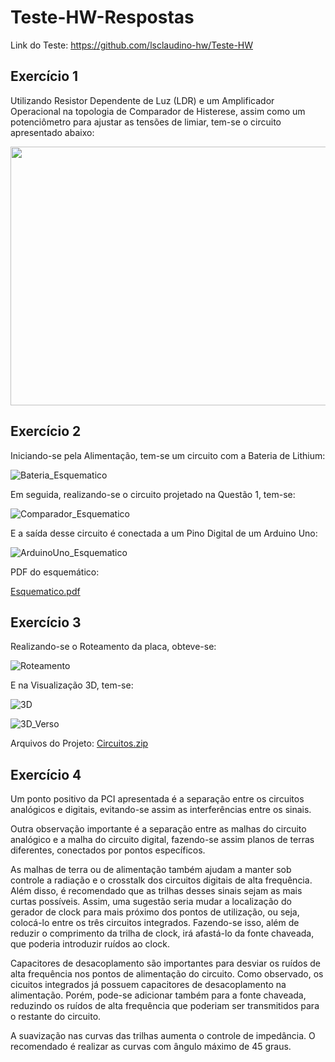 # Teste-HW-Respostas

Link do Teste: https://github.com/lsclaudino-hw/Teste-HW

## Exercício 1

Utilizando Resistor Dependente de Luz (LDR) e um Amplificador Operacional na topologia de Comparador de Histerese, assim como um potenciômetro para ajustar as tensões de limiar, tem-se o circuito apresentado abaixo:

<img src="https://user-images.githubusercontent.com/92953755/138379192-75c72d84-0ffa-435f-9554-113a34a3e045.jpg" width="585" height="414">


## Exercício 2

Iniciando-se pela Alimentação, tem-se um circuito com a Bateria de Lithium:


![Bateria_Esquematico](https://user-images.githubusercontent.com/92953755/138535172-8e3ffb57-516e-4bb9-a8d8-f7c79a5ba4c1.PNG)

Em seguida, realizando-se o circuito projetado na Questão 1, tem-se:

![Comparador_Esquematico](https://user-images.githubusercontent.com/92953755/138535249-39d4d1cb-6958-43ff-afef-6ef4dfa29c28.PNG)


E a saída desse circuito é conectada a um Pino Digital de um Arduino Uno:


![ArduinoUno_Esquematico](https://user-images.githubusercontent.com/92953755/138535306-a8119ded-3ef8-49cf-8dba-2568d35eeceb.PNG)


PDF do esquemático:

[Esquematico.pdf](https://github.com/MarcosYonamine963/Teste-HW-Respostas/files/7401929/Esquematico.pdf)


## Exercício 3

Realizando-se o Roteamento da placa, obteve-se:

![Roteamento](https://user-images.githubusercontent.com/92953755/138536662-210d519f-07bb-431b-a736-652c00ec1a4d.PNG)

E na Visualização 3D, tem-se:

![3D](https://user-images.githubusercontent.com/92953755/138536663-f5e0f904-fb95-487f-8631-6beb405e150e.PNG)

![3D_Verso](https://user-images.githubusercontent.com/92953755/138536664-43857402-48a2-40f9-92a8-b58213db48f4.PNG)

Arquivos do Projeto:
[Circuitos.zip](https://github.com/MarcosYonamine963/Teste-HW-Respostas/files/7402005/Circuitos.zip)


## Exercício 4


Um ponto positivo  da PCI apresentada é a separação entre os circuitos analógicos e digitais, evitando-se assim as interferências entre os sinais.

Outra observação importante é a separação entre as malhas do circuito analógico e a malha do circuito digital, fazendo-se assim planos de terras diferentes, conectados por pontos específicos.

As malhas de terra ou de alimentação também ajudam a manter sob controle a radiação e o crosstalk dos circuitos digitais de alta frequência. Além disso, é recomendado que as trilhas desses sinais sejam as mais curtas possíveis. Assim, uma sugestão seria mudar a localização do gerador de clock para mais próximo dos pontos de utilização, ou seja, colocá-lo entre os três circuitos integrados. Fazendo-se isso, além de reduzir o comprimento da trilha de clock, irá afastá-lo da fonte chaveada, que poderia introduzir ruídos ao clock.

Capacitores de desacoplamento são importantes para desviar os ruídos de alta frequência nos pontos de alimentação do circuito. Como observado, os cicuitos integrados já possuem capacitores de desacoplamento na alimentação. Porém, pode-se adicionar também para a fonte chaveada, reduzindo os ruídos de alta frequência que poderiam ser transmitidos para o restante do circuito.

A suavização nas curvas das trilhas aumenta o controle de impedância. O recomendado é realizar as curvas com ângulo máximo de 45 graus.

